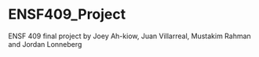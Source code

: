 # ENSF409_Project
ENSF 409 final project by Joey Ah-kiow, Juan Villarreal, Mustakim Rahman and Jordan Lonneberg
